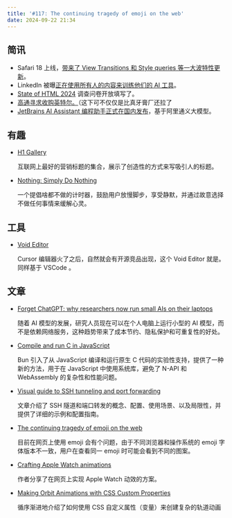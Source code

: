 ```yaml
---
title: '#117: The continuing tragedy of emoji on the web'
date: 2024-09-22 21:34
---
```




## 简讯

- Safari 18 上线，[带来了 View Transitions 和 Style queries 等一大波特性更新](https://webkit.org/blog/15865/webkit-features-in-safari-18-0/)。
- LinkedIn 被曝[正在使用所有人的内容来训练他们的 AI 工具](https://x.com/RachelTobac/status/1836471586624540705)。
- [State of HTML 2024](https://survey.devographics.com/en-US/survey/state-of-html/2024) 调查问卷开放填写了。
- [高通寻求收购英特尔。](https://www.reuters.com/markets/deals/qualcomm-approached-intel-about-takeover-recent-days-wsj-reports-2024-09-20/)（这下可不仅仅是比真牙膏厂还拉了
- [JetBrains AI Assistant 编程助手正式在国内发布](https://blog.jetbrains.com/zh-hans/blog/2024/09/19/alibaba-ai-assistant-launch/)，基于阿里通义大模型。

## 有趣

- [H1 Gallery](https://h1gallery.com/)
  
    互联网上最好的营销标题的集合，展示了创造性的方式来写吸引人的标题。
    
- [Nothing: Simply Do Nothing](https://usenothing.com/)
  
    一个提倡啥都不做的计时器，鼓励用户放慢脚步，享受静默，并通过故意选择不做任何事情来缓解心灵。
    

## 工具

- [Void Editor](https://github.com/voideditor/void)
  
    Cursor 编辑器火了之后，自然就会有开源竞品出现，这个 Void Editor 就是。同样基于 VSCode 。
    

## 文章

- [Forget ChatGPT: why researchers now run small AIs on their laptops](https://www.nature.com/articles/d41586-024-02998-y)
  
    随着 AI 模型的发展，研究人员现在可以在个人电脑上运行小型的 AI 模型，而不是依赖网络服务，这种趋势带来了成本节约、隐私保护和可重复性的好处。
    
- [Compile and run C in JavaScript](https://bun.sh/blog/compile-and-run-c-in-js)
  
    Bun 引入了从 JavaScript 编译和运行原生 C 代码的实验性支持，提供了一种新的方法，用于在 JavaScript 中使用系统库，避免了 N-API 和 WebAssembly 的复杂性和性能问题。
    
- [Visual guide to SSH tunneling and port forwarding](https://ittavern.com/visual-guide-to-ssh-tunneling-and-port-forwarding/)
  
    文章介绍了 SSH 隧道和端口转发的概念、配置、使用场景、以及局限性，并提供了详细的示例和配置指南。
    
- [The continuing tragedy of emoji on the web](https://nolanlawson.com/2024/09/17/the-continuing-tragedy-of-emoji-on-the-web/)
  
    目前在网页上使用 emoji 会有个问题，由于不同浏览器和操作系统的 emoji 字体版本不一致，用户在查看同一 emoji 时可能会看到不同的图案。
    
- [Crafting Apple Watch animations](https://arun.is/blog/crafting-apple-watch-animations/)
  
    作者分享了在网页上实现 Apple Watch 动效的方案。
    
- [Making Orbit Animations with CSS Custom Properties](https://codersblock.com/blog/making-orbit-animations-with-css-custom-properties/)
  
    循序渐进地介绍了如何使用 CSS 自定义属性（变量）来创建复杂的轨道动画